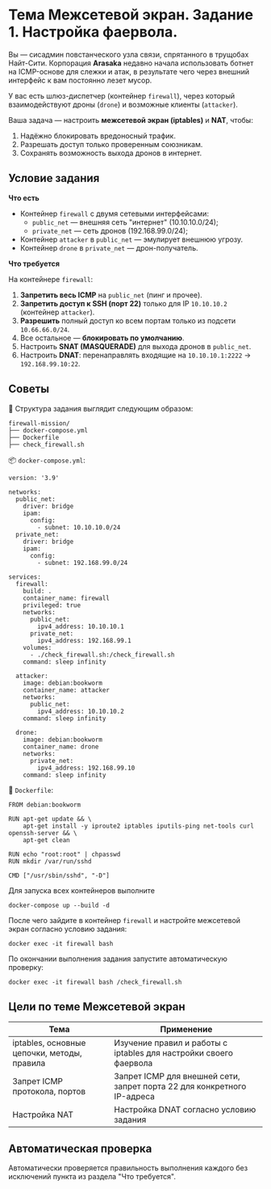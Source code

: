 # Тема Межсетевой экран. Задание 1. Настройка фаервола. 

Вы — сисадмин повстанческого узла связи, спрятанного в трущобах Найт-Сити. Корпорация **Arasaka** недавно начала использовать ботнет на ICMP-основе для слежки и атак, в результате чего через внешний интерфейс к вам постоянно лезет мусор.  

У вас есть шлюз-диспетчер (контейнер `firewall`), через который взаимодействуют дроны (`drone`) и возможные клиенты (`attacker`).

Ваша задача — настроить **межсетевой экран (iptables)** и **NAT**, чтобы:
1. Надёжно блокировать вредоносный трафик.
2. Разрешать доступ только проверенным союзникам.
3. Сохранять возможность выхода дронов в интернет.

## Условие задания

**Что есть**

- Контейнер `firewall` с двумя сетевыми интерфейсами:
    - `public_net` — внешняя сеть "интернет" (10.10.10.0/24);
    - `private_net` — сеть дронов (192.168.99.0/24);
- Контейнер `attacker` в `public_net` — эмулирует внешнюю угрозу.
- Контейнер `drone` в `private_net` — дрон-получатель.

**Что требуется**

На контейнере `firewall`:
1. **Запретить весь ICMP** на `public_net` (пинг и прочее).
2. **Запретить доступ к SSH (порт 22)** только для IP `10.10.10.2` (контейнер `attacker`).
3. **Разрешить** полный доступ ко всем портам только из подсети `10.66.66.0/24`.
4. Все остальное — **блокировать по умолчанию**.
5. Настроить **SNAT (MASQUERADE)** для выхода дронов в `public_net`.
6. Настроить **DNAT**: перенаправлять входящие на `10.10.10.1:2222` → `192.168.99.10:22`.

## Советы

📁 Структура задания выглядит следующим образом:
```
firewall-mission/
├── docker-compose.yml
├── Dockerfile
├── check_firewall.sh
```

📦 `docker-compose.yml`:
```
version: '3.9'

networks:
  public_net:
    driver: bridge
    ipam:
      config:
        - subnet: 10.10.10.0/24
  private_net:
    driver: bridge
    ipam:
      config:
        - subnet: 192.168.99.0/24

services:
  firewall:
    build: .
    container_name: firewall
    privileged: true
    networks:
      public_net:
        ipv4_address: 10.10.10.1
      private_net:
        ipv4_address: 192.168.99.1
    volumes:
      - ./check_firewall.sh:/check_firewall.sh
    command: sleep infinity

  attacker:
    image: debian:bookworm
    container_name: attacker
    networks:
      public_net:
        ipv4_address: 10.10.10.2
    command: sleep infinity

  drone:
    image: debian:bookworm
    container_name: drone
    networks:
      private_net:
        ipv4_address: 192.168.99.10
    command: sleep infinity
```

🐳 `Dockerfile`:
```
FROM debian:bookworm

RUN apt-get update && \
    apt-get install -y iproute2 iptables iputils-ping net-tools curl openssh-server && \
    apt-get clean

RUN echo "root:root" | chpasswd
RUN mkdir /var/run/sshd

CMD ["/usr/sbin/sshd", "-D"]
```

Для запуска всех контейнеров выполните
```
docker-compose up --build -d
```

После чего зайдите в контейнер `firewall` и настройте межсетевой экран согласно условию задания:
```
docker exec -it firewall bash
```

По окончании выполнения задания запустите автоматическую проверку:
```
docker exec -it firewall bash /check_firewall.sh
```

## Цели по теме Межсетевой экран

| Тема                                        | Применение                                                              |
| ------------------------------------------- | ----------------------------------------------------------------------- |
| iptables, основные цепочки, методы, правила | Изучение правил и работы с iptables для настройки своего фаервола       |
| Запрет ICMP протокола, портов               | Запрет ICMP для внешней сети, запрет порта 22 для конкретного IP-адреса |
| Настройка NAT                               | Настройка DNAT согласно условию задания                                 |

## Автоматическая проверка

Автоматически проверяется правильность выполнения каждого без исключений пункта из раздела "Что требуется".
